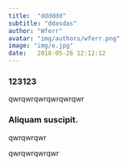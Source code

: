 ```yaml
---
title:  "dddddd"
subtitle: "ddasdas"
author: "Wferr"
avatar: "img/authors/wferr.png"
image: "img/e.jpg"
date:   2018-05-26 12:12:12
---
```


### 123123
qwrqwrqwrqwrqwrqwr

### Aliquam suscipit.
qwrqwrqwr

qwrqwrqwrqwr
